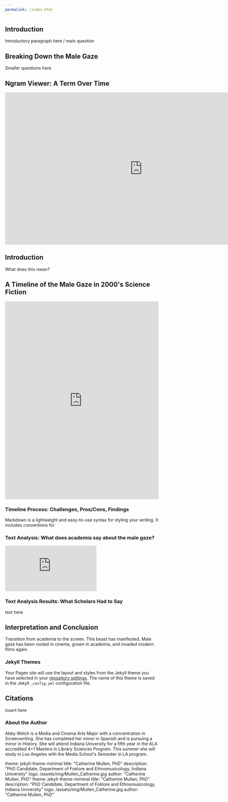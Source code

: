 ```yaml
---
permalink: /index.html
---
```


## Introduction 

Introductory paragraph here / main question

## Breaking Down the Male Gaze 

Smaller questions here

## Ngram Viewer: A Term Over Time 

<iframe name="ngram_chart" src="https://books.google.com/ngrams/interactive_chart?content=male+gaze&year_start=1800&year_end=2019&corpus=26&smoothing=3&direct_url=t1%3B%2Cmale%20gaze%3B%2Cc0#t1%3B%2Cmale%20gaze%3B%2Cc0" width=900 height=500 marginwidth=0 marginheight=0 hspace=0 vspace=0 frameborder=0 scrolling=no></iframe>

## Introduction 

What does this mean? 

## A Timeline of the Male Gaze in 2000's Science Fiction

<iframe src='https://cdn.knightlab.com/libs/timeline3/latest/embed/index.html?source=1cCgFt5zqN7F9UbEdTIBPkZLmYyG31CNetSfUOcX9FCU&font=Default&lang=en&initial_zoom=2&height=650' width='100%' height='650' webkitallowfullscreen mozallowfullscreen allowfullscreen frameborder='0'></iframe>

### Timeline Process: Challenges, Pros/Cons, Findings

Markdown is a lightweight and easy-to-use syntax for styling your writing. It includes conventions for

### Text Analysis: What does academia say about the male gaze? 

<iframe src= https://voyant-tools.org/?corpus=247ea2400db2040e505ee3e226076ef4&stopList=keywords-189385e488543f3aefe927f6dcdb248b&panels=cirrus,topics,trends,summary,contextsMarkdown webkitallowfullscreen mozallowfullscreen allowfullscreen frameborder='0'></iframe> 

### Text Analysis Results: What Scholars Had to Say

text here 




## Interpretation and Conclusion 

Transition from academia to the screen. This beast has manifested. Male gaze has been rooted in cinema, grown in academia, and invaded modern films again. 

### Jekyll Themes

Your Pages site will use the layout and styles from the Jekyll theme you have selected in your [repository settings](https://github.com/kalanicraig/H301Spr2022IUB.github.io/settings/pages). The name of this theme is saved in the Jekyll `_config.yml` configuration file.

## Citations

insert here

### About the Author

Abby Welch is a Media and Cinema Arts Major with a concentration in Screenwriting. She has completed her minor in Spanish and is pursuing a minor in History. She will attend Indiana University for a fifth year in the ALA accredited 4+1 Masters in Library Sciences Program. This summer she will study in Los Angeles with the Media School's Semester in LA program. 


theme: jekyll-theme-minimal
title: "Catherine Mullen, PhD"
description: "PhD Candidate, Department of Foklore and Ethnomusicology, Indiana University"
logo: /assets/img/Mullen_Catherine.jpg
author: "Catherine Mullen, PhD"
theme: jekyll-theme-minimal
title: "Catherine Mullen, PhD"
description: "PhD Candidate, Department of Foklore and Ethnomusicology, Indiana University"
logo: /assets/img/Mullen_Catherine.jpg
author: "Catherine Mullen, PhD"

